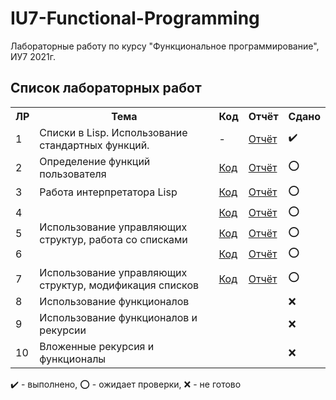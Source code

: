 # IU7-Functional-Programming
Лабораторные работу по курсу "Функциональное программирование", ИУ7 2021г.

## Список лабораторных работ

<table>
   <tr>
   <tr>
      <th>ЛР</th>
      <th>Тема</th>
      <th>Код</th>
      <th>Отчёт</th>
      <th>Сдано</th>
   </tr>
   <tr>
      <td>1</td>
      <td>Списки в Lisp. Использование стандартных функций.</th>
      <td>-</td>
      <td><a href="https://github.com/SGCube/IU7-Functional-Programming/tree/main/lab_01/report.pdf">Отчёт</a></td>
      <td>✔️</td>
   </tr>
   <tr>
   <tr>
      <td>2</td>
      <td>Определение функций пользователя</th>
      <td><a href="https://github.com/SGCube/IU7-Functional-Programming/tree/main/lab_02/code.lsp">Код</a></td>
      <td><a href="https://github.com/SGCube/IU7-Functional-Programming/tree/main/lab_02/report.pdf">Отчёт</a></td>
      <td>⭕️</td>
   </tr>
   <tr>
   <tr>
      <td>3</td>
      <td>Работа интерпретатора Lisp</th>
      <td><a href="https://github.com/SGCube/IU7-Functional-Programming/tree/main/lab_03/code.lsp">Код</a></td>
      <td><a href="https://github.com/SGCube/IU7-Functional-Programming/tree/main/lab_03/report.pdf">Отчёт</a></td>
      <td>⭕️</td>
   </tr>
   <tr>
   <tr>
      <td>4</td>
      <td rowspan=6>Использование управляющих структур, работа со списками</td>
      <td><a href="https://github.com/SGCube/IU7-Functional-Programming/tree/main/lab_04/code.lsp">Код</a></td>
      <td><a href="https://github.com/SGCube/IU7-Functional-Programming/tree/main/lab_04/report.pdf">Отчёт</a></td>
      <td>⭕️</td>
   </tr>
   <tr>
   <tr>
      <td>5</td>
      <td><a href="https://github.com/SGCube/IU7-Functional-Programming/tree/main/lab_05/code.lsp">Код</a></td>
      <td><a href="https://github.com/SGCube/IU7-Functional-Programming/tree/main/lab_05/report.pdf">Отчёт</a></td>
      <td>⭕️</td>
   </tr>
   <tr>
   <tr>
      <td>6</td>
      <td><a href="https://github.com/SGCube/IU7-Functional-Programming/tree/main/lab_06/code.lsp">Код</a></td>
      <td><a href="https://github.com/SGCube/IU7-Functional-Programming/tree/main/lab_06/report.pdf">Отчёт</a></td>
      <td>⭕️</td>
   </tr>
   <tr>
   <tr>   
      <td>7</td>
      <td>Использование управляющих структур, модификация списков</td>
      <td><a href="https://github.com/SGCube/IU7-Functional-Programming/tree/main/lab_07/code.lsp">Код</td>
      <td><a href="https://github.com/SGCube/IU7-Functional-Programming/tree/main/lab_07/report.pdf">Отчёт</td>
      <td>⭕️</td>
   </tr>
   <tr>
   <tr>
      <td>8</td>
      <td>Использование функционалов</td>
      <td></td>
      <td></td>
      <td>❌</td>
   </tr>
   <tr>
   <tr>
      <td>9</td>
      <td>Использование функционалов и рекурсии</td>
      <td></td>
      <td></td>
      <td>❌</td>
   </tr>
   <tr>
   <tr>
      <td>10</td>
      <td>Вложенные рекурсия и функционалы</td>
      <td></td>
      <td></td>
      <td>❌</td>
   </tr>
</table>

✔️ - выполнено, ⭕️ - ожидает проверки, ❌ - не готово
